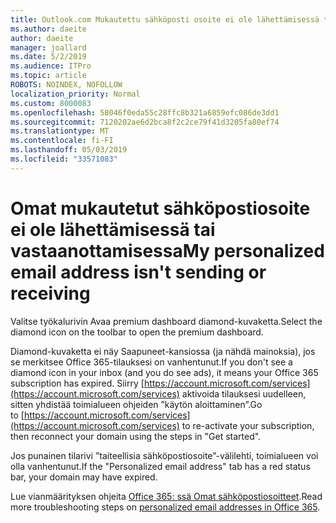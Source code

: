 ```yaml
---
title: Outlook.com Mukautettu sähköposti osoite ei ole lähettämisessä tai vastaanottamisessa
ms.author: daeite
author: daeite
manager: joallard
ms.date: 5/2/2019
ms.audience: ITPro
ms.topic: article
ROBOTS: NOINDEX, NOFOLLOW
localization_priority: Normal
ms.custom: 8000083
ms.openlocfilehash: 58046f0eda55c28ffc8b321a6859efc086de3dd1
ms.sourcegitcommit: 7120202ae6d2bca8f2c2ce79f41d3205fa80ef74
ms.translationtype: MT
ms.contentlocale: fi-FI
ms.lasthandoff: 05/03/2019
ms.locfileid: "33571083"
---
```

# <a name="my-personalized-email-address-isnt-sending-or-receiving"></a><span data-ttu-id="ea57b-102">Omat mukautetut sähköpostiosoite ei ole lähettämisessä tai vastaanottamisessa</span><span class="sxs-lookup"><span data-stu-id="ea57b-102">My personalized email address isn't sending or receiving</span></span>

<span data-ttu-id="ea57b-103">Valitse työkalurivin Avaa premium dashboard diamond-kuvaketta.</span><span class="sxs-lookup"><span data-stu-id="ea57b-103">Select the diamond icon on the toolbar to open the premium dashboard.</span></span>

<span data-ttu-id="ea57b-104">Diamond-kuvaketta ei näy Saapuneet-kansiossa (ja nähdä mainoksia), jos se merkitsee Office 365-tilauksesi on vanhentunut.</span><span class="sxs-lookup"><span data-stu-id="ea57b-104">If you don't see a diamond icon in your inbox (and you do see ads), it means your Office 365 subscription has expired.</span></span> <span data-ttu-id="ea57b-105">Siirry [https://account.microsoft.com/services](https://account.microsoft.com/services) aktivoida tilauksesi uudelleen, sitten yhdistää toimialueen ohjeiden ”käytön aloittaminen”.</span><span class="sxs-lookup"><span data-stu-id="ea57b-105">Go to [https://account.microsoft.com/services](https://account.microsoft.com/services) to re-activate your subscription, then reconnect your domain using the steps in "Get started".</span></span>

<span data-ttu-id="ea57b-106">Jos punainen tilarivi ”taiteellisia sähköpostiosoite”-välilehti, toimialueen voi olla vanhentunut.</span><span class="sxs-lookup"><span data-stu-id="ea57b-106">If the "Personalized email address" tab has a red status bar, your domain may have expired.</span></span>

<span data-ttu-id="ea57b-107">Lue vianmäärityksen ohjeita [Office 365: ssä Omat sähköpostiosoitteet](https://support.office.com/article/75416a58-b225-4c02-8c07-8979403b427b).</span><span class="sxs-lookup"><span data-stu-id="ea57b-107">Read more troubleshooting steps on [personalized email addresses in Office 365](https://support.office.com/article/75416a58-b225-4c02-8c07-8979403b427b).</span></span>